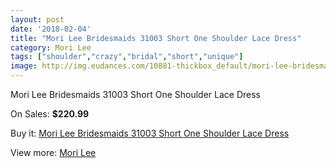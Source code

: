 ```yaml
---
layout: post
date: '2018-02-04'
title: "Mori Lee Bridesmaids 31003 Short One Shoulder Lace Dress"
category: Mori Lee
tags: ["shoulder","crazy","bridal","short","unique"]
image: http://img.eudances.com/10881-thickbox_default/mori-lee-bridesmaids-31003-short-one-shoulder-lace-dress.jpg
---
```

Mori Lee Bridesmaids 31003 Short One Shoulder Lace Dress

On Sales: **$220.99**
<a href="https://www.eudances.com/en/mori-lee/3479-mori-lee-bridesmaids-31003-short-one-shoulder-lace-dress.html"><amp-img layout="responsive" width="600" height="600" src="//img.eudances.com/10881-thickbox_default/mori-lee-bridesmaids-31003-short-one-shoulder-lace-dress.jpg" alt="Mori Lee Bridesmaids 31003 Short One Shoulder Lace Dress 0" /></a>
<a href="https://www.eudances.com/en/mori-lee/3479-mori-lee-bridesmaids-31003-short-one-shoulder-lace-dress.html"><amp-img layout="responsive" width="600" height="600" src="//img.eudances.com/10884-thickbox_default/mori-lee-bridesmaids-31003-short-one-shoulder-lace-dress.jpg" alt="Mori Lee Bridesmaids 31003 Short One Shoulder Lace Dress 1" /></a>
<a href="https://www.eudances.com/en/mori-lee/3479-mori-lee-bridesmaids-31003-short-one-shoulder-lace-dress.html"><amp-img layout="responsive" width="600" height="600" src="//img.eudances.com/10883-thickbox_default/mori-lee-bridesmaids-31003-short-one-shoulder-lace-dress.jpg" alt="Mori Lee Bridesmaids 31003 Short One Shoulder Lace Dress 2" /></a>
<a href="https://www.eudances.com/en/mori-lee/3479-mori-lee-bridesmaids-31003-short-one-shoulder-lace-dress.html"><amp-img layout="responsive" width="600" height="600" src="//img.eudances.com/10882-thickbox_default/mori-lee-bridesmaids-31003-short-one-shoulder-lace-dress.jpg" alt="Mori Lee Bridesmaids 31003 Short One Shoulder Lace Dress 3" /></a>

Buy it: [Mori Lee Bridesmaids 31003 Short One Shoulder Lace Dress](https://www.eudances.com/en/mori-lee/3479-mori-lee-bridesmaids-31003-short-one-shoulder-lace-dress.html "Mori Lee Bridesmaids 31003 Short One Shoulder Lace Dress")

View more: [Mori Lee](https://www.eudances.com/en/65-mori-lee "Mori Lee")